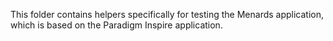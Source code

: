 This folder contains helpers specifically for testing the Menards application, which is based on the Paradigm Inspire application.